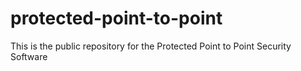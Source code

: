 # protected-point-to-point
This is the public repository for the Protected Point to Point Security Software
